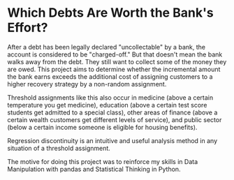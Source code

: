 # Which Debts Are Worth the Bank's Effort?

After a debt has been legally declared "uncollectable" by a bank, the account is considered to be "charged-off." But that doesn't mean the bank walks away from the debt. They still want to collect some of the money they are owed. This project aims to determine  whether the incremental amount the bank earns exceeds the additional cost of assigning customers to a higher recovery strategy by a non-random assignment.

Threshold assignments like this also occur in medicine (above a certain temperature you get medicine), education (above a certain test score students get admitted to a special class), other areas of finance (above a certain wealth customers get different levels of service), and public sector (below a certain income someone is eligible for housing benefits).

Regression discontinuity is an intuitive and useful analysis method in any situation of a threshold assignment.

The motive for doing this project was to reinforce my skills in Data Manipulation with pandas and Statistical Thinking in Python.
